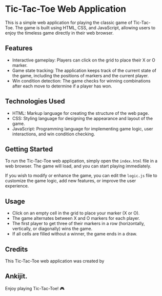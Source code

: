 # Tic-Tac-Toe Web Application

This is a simple web application for playing the classic game of Tic-Tac-Toe. The game is built using HTML, CSS, and JavaScript, allowing users to enjoy the timeless game directly in their web browser.

## Features

- Interactive gameplay: Players can click on the grid to place their X or O marker.
- Game state tracking: The application keeps track of the current state of the game, including the positions of markers and the current player.
- Win condition detection: The game checks for winning combinations after each move to determine if a player has won.

## Technologies Used

- HTML: Markup language for creating the structure of the web page.
- CSS: Styling language for designing the appearance and layout of the game.
- JavaScript: Programming language for implementing game logic, user interactions, and win condition checking.

## Getting Started

To run the Tic-Tac-Toe web application, simply open the `index.html` file in a web browser. The game will load, and you can start playing immediately.

If you wish to modify or enhance the game, you can edit the `logic.js` file to customize the game logic, add new features, or improve the user experience.

## Usage

- Click on an empty cell in the grid to place your marker (X or O).
- The game alternates between X and O markers for each player.
- The first player to get three of their markers in a row (horizontally, vertically, or diagonally) wins the game.
- If all cells are filled without a winner, the game ends in a draw.

## Credits

This Tic-Tac-Toe web application was created by 

## Ankijit.

Enjoy playing Tic-Tac-Toe! 🎮
